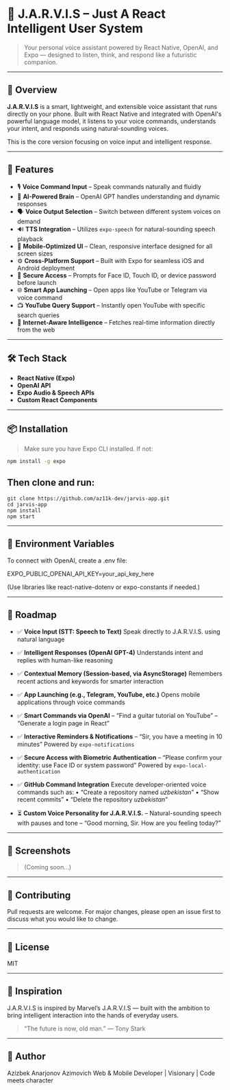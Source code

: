 # 🤖 J.A.R.V.I.S – Just A React Intelligent User System

> Your personal voice assistant powered by React Native, OpenAI, and Expo — designed to listen, think, and respond like a futuristic companion.

---

## 🧠 Overview

**J.A.R.V.I.S** is a smart, lightweight, and extensible voice assistant that runs directly on your phone. Built with React Native and integrated with OpenAI's powerful language model, it listens to your voice commands, understands your intent, and responds using natural-sounding voices.

This is the core version focusing on voice input and intelligent response.

---

## 🚀 Features

* 🎙️ **Voice Command Input** – Speak commands naturally and fluidly
* 🧠 **AI-Powered Brain** – OpenAI GPT handles understanding and dynamic responses
* 🗣️ **Voice Output Selection** – Switch between different system voices on demand
* 🔊 **TTS Integration** – Utilizes `expo-speech` for natural-sounding speech playback
* 📱 **Mobile-Optimized UI** – Clean, responsive interface designed for all screen sizes
* ⚙️ **Cross-Platform Support** – Built with Expo for seamless iOS and Android deployment
* 🔐 **Secure Access** – Prompts for Face ID, Touch ID, or device password before launch
* 🌐 **Smart App Launching** – Open apps like YouTube or Telegram via voice command
* 📺 **YouTube Query Support** – Instantly open YouTube with specific search queries
* 🧭 **Internet-Aware Intelligence** – Fetches real-time information directly from the web


---

## 🛠️ Tech Stack

- **React Native (Expo)**
- **OpenAI API**
- **Expo Audio & Speech APIs**
- **Custom React Components**

---

## 📦 Installation

> Make sure you have Expo CLI installed. If not:
```bash
npm install -g expo
```

## Then clone and run:

```
git clone https://github.com/az11k-dev/jarvis-app.git
cd jarvis-app
npm install
npm start
```


---

## 🔐 Environment Variables

To connect with OpenAI, create a .env file:

EXPO_PUBLIC_OPENAI_API_KEY=your_api_key_here

(Use libraries like react-native-dotenv or expo-constants if needed.)


---

## 🎯 Roadmap

* ✅ **Voice Input (STT: Speech to Text)**
  Speak directly to J.A.R.V.I.S. using natural language

* ✅ **Intelligent Responses (OpenAI GPT-4)**
  Understands intent and replies with human-like reasoning

* ✅ **Contextual Memory (Session-based, via AsyncStorage)**
  Remembers recent actions and keywords for smarter interaction

* ✅ **App Launching (e.g., Telegram, YouTube, etc.)**
  Opens mobile applications through voice commands

* ✅ **Smart Commands via OpenAI**
  – “Find a guitar tutorial on YouTube”
  – “Generate a login page in React”

* ✅ **Interactive Reminders & Notifications**
  – “Sir, you have a meeting in 10 minutes”
  Powered by `expo-notifications`

* ✅ **Secure Access with Biometric Authentication**
  – “Please confirm your identity: use Face ID or system password”
  Powered by `expo-local-authentication`

* ✅ **GitHub Command Integration**
  Execute developer-oriented voice commands such as:
  • “Create a repository named *uzbekistan*”
  • “Show recent commits”
  • “Delete the repository *uzbekistan*”

* ⏳ **Custom Voice Personality for J.A.R.V.I.S.**
  – Natural-sounding speech with pauses and tone
  – “Good morning, Sir. How are you feeling today?”



---

## 📸 Screenshots

> (Coming soon…)




---

## 🤝 Contributing

Pull requests are welcome. For major changes, please open an issue first to discuss what you would like to change.


---

## 📄 License

MIT


---

## 🧩 Inspiration

J.A.R.V.I.S is inspired by Marvel’s J.A.R.V.I.S — built with the ambition to bring intelligent interaction into the hands of everyday users.

> “The future is now, old man.” — Tony Stark




---

## 🧬 Author

Azizbek Anarjonov Azimovich
Web & Mobile Developer | Visionary | Code meets character
